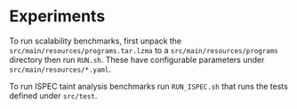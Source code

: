 # Experiments

To run scalability benchmarks, first unpack the `src/main/resources/programs.tar.lzma` to
a `src/main/resources/programs` directory then run `RUN.sh`. These have configurable
parameters under `src/main/resources/*.yaml`.

To run ISPEC taint analysis benchmarks run `RUN_ISPEC.sh` that runs the tests defined under
`src/test`.